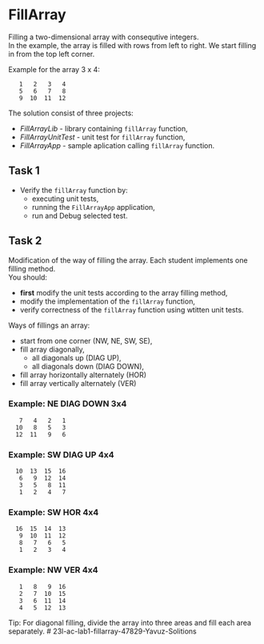 # FillArray

Filling a two-dimensional array with consequtive integers.  
In the example, the array is filled with rows from left to right.
We start filling in from the top left corner.

Example for the array 3 x 4:

       1   2   3   4
       5   6   7   8
       9  10  11  12

The solution consist of three projects:
* _FillArrayLib_ - library containing `fillArray` function,
* _FillArrayUnitTest_ - unit test for `fillArray` function,
* _FillArrayApp_ - sample aplication calling `fillArray` function.

## Task 1
* Verify the `fillArray` function by:
  * executing unit tests,
  * running the `FillArrayApp` application,
  * run and Debug selected test.

## Task 2

Modification of the way of filling the array.
Each student implements one filling method.  
You should:
* **first** modify the unit tests according to the array filling method,
* modify the implementation of the `fillArray` function,
* verify correctness of the `fillArray` function using wtitten unit tests.

Ways of fillings an array:
* start from one corner (NW, NE, SW, SE),
* fill array diagonally,
  * all diagonals up (DIAG UP),
  * all diagonals down (DIAG DOWN),
* fill array horizontally alternately (HOR)
* fill array vertically alternately (VER)


### Example: NE DIAG DOWN 3x4

       7   4   2   1
      10   8   5   3
      12  11   9   6

### Example: SW DIAG UP 4x4

      10  13  15  16
       6   9  12  14
       3   5   8  11
       1   2   4   7

### Example: SW HOR 4x4

      16  15  14  13
       9  10  11  12
       8   7   6   5
       1   2   3   4

### Example: NW VER 4x4

       1   8   9  16
       2   7  10  15
       3   6  11  14
       4   5  12  13

Tip: For diagonal filling, divide the array into three areas and fill each area separately.
#   2 3 l - a c - l a b 1 - f i l l a r r a y - 4 7 8 2 9 - Y a v u z - S o l i t i o n s  
 